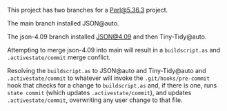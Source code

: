 This project has two branches for a Perl@5.36.3 project.

The main branch installed JSON@auto.

The json-4.09 branch installed JSON@4.09 and then Tiny-Tidy@auto.

Attempting to merge json-4.09 into main will result in a `buildscript.as` and `.activestate/commit`
merge conflict.

Resolving the `buildscript.as` to JSON@auto and Tiny-Tidy@auto and `.activestate/commit` to whatever
will invoke the `.git/hooks/pre-commit` hook that checks for a change to `buildscript.as` and, if
there is one, runs `state commit` (which updates `.activestate/commit`), and updates
`.activestate/commit`, overwriting any user change to that file.